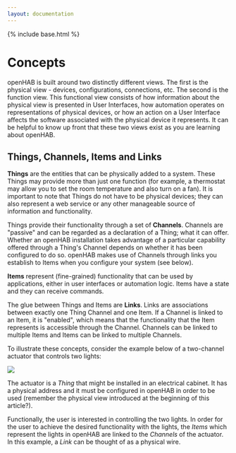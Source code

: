 ```yaml
---
layout: documentation
---
```


{% include base.html %}

# Concepts

openHAB is built around two distinctly different views.
The first is the physical view - devices, configurations, connections, etc.
The second is the function view.
This functional view consists of how information about the physical view is presented in User Interfaces, how automation operates on representations of physical devices, or how an action on a User Interface affects the software associated with the physical device it represents.
It can be helpful to know up front that these two views exist as you are learning about openHAB.

## Things, Channels, Items and Links

**Things** are the entities that can be physically added to a system.
These Things may provide more than just one function (for example, a thermostat may allow you to set the room temperature and also turn on a fan).
It is important to note that Things do not have to be physical devices; they can also represent a web service or any other manageable source of information and functionality.

Things provide their functionality through a set of **Channels**.
Channels are "passive" and can be regarded as a declaration of a Thing; what it can offer.
Whether an openHAB installation takes advantage of a particular capability offered through a Thing's Channel depends on whether it has been configured to do so.
openHAB makes use of Channels through links you establish to Items when you configure your system (see below).

**Items** represent (fine-grained) functionality that can be used by applications, either in user interfaces or automation logic.
Items have a state and they can receive commands.

The glue between Things and Items are **Links**.
Links are associations between exactly one Thing Channel and one Item.
If a Channel is linked to an Item, it is "enabled", which means that the functionality that the Item represents is accessible through the Channel.
Channels can be linked to multiple Items and Items can be linked to multiple Channels.

To illustrate these concepts, consider the example below of a two-channel actuator that controls two lights:

![](images/thing-devices-1.png)

The actuator is a *Thing* that might be installed in an electrical cabinet.
It has a physical address and it must be configured in openHAB in order to be used (remember the physical view introduced at the beginning of this article?).

Functionally, the user is interested in controlling the two lights.
In order for the user to achieve the desired functionality with the lights, the *Items* which represent the lights in openHAB are linked to the *Channels* of the actuator.
In this example, a *Link* can be thought of as a physical wire.
